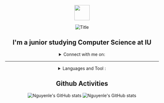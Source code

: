 
<div align="center">
<img src="https://raw.githubusercontent.com/nixin72/nixin72/master/wave.gif" width="50px" height="50px"></img>
  
<img src="https://readme-typing-svg.herokuapp.com?color=DCF719&center=true&multiline=true&width=500&height=100&lines=Hi%2C+I'm+Nguyen+Le;Welcome+to+my+info;Thank+you+and+wish+all+the+best+to+you" alt="Title"></img>
 </div>

<div align="center">
  
## I'm a junior studying Computer Science at IU ##
  
  <details>
  <summary> Connect with me on: </summary>  
    <br>
    You are the: <img src="https://komarev.com/ghpvc/?username=Nguyenle23&color=blue"> visitor. Thank you a lot !
    <br>
    <br>
  <a href=https://www.linkedin.com/in/nguyenle23iu/> <img src="https://img.shields.io/badge/linkedin-%230077B5.svg?style=for-the-badge&logo=linkedin&logoColor=white"></a> <a href=https://www.facebook.com/nguyenle23.iu/> <img src="https://img.shields.io/badge/Facebook-%231877F2.svg?style=for-the-badge&logo=Facebook&logoColor=white"></a> <a href=https://www.instagram.com/ng___le/?hl=vi/> <img src="https://img.shields.io/badge/Instagram-%23E4405F.svg?style=for-the-badge&logo=Instagram&logoColor=white"></a> <a href=https://www.youtube.com/channel/UCgGdKJ-_dy90xlxwgQCV6KA/> <img src="https://img.shields.io/badge/Youtube-%23FF0000.svg?style=for-the-badge&logo=YouTube&logoColor=white"></a> 
 </details>
  
---

<details>
<summary> Languages and Tool : </summary>
  
## Front-end
<img src="https://img.shields.io/badge/html5-%23E34F26.svg?style=for-the-badge&logo=html5&logoColor=white"> <img src="https://img.shields.io/badge/css3-%231572B6.svg?style=for-the-badge&logo=css3&logoColor=white"> <img src="https://img.shields.io/badge/javascript-%23323330.svg?style=for-the-badge&logo=javascript&logoColor=%23F7DF1E"> ![React](https://img.shields.io/badge/react-%2320232a.svg?style=for-the-badge&logo=react&logoColor=%2361DAFB)

## Back-end
<img src="https://img.shields.io/badge/node.js-6DA55F?style=for-the-badge&logo=node.js&logoColor=white"> 

## Database
<img src="https://img.shields.io/badge/MongoDB-%234ea94b.svg?style=for-the-badge&logo=mongodb&logoColor=white"> <img src="https://img.shields.io/badge/Microsoft%20SQL%20Sever-CC2927?style=for-the-badge&logo=microsoft%20sql%20server&logoColor=white">

## Other
![Unity](https://img.shields.io/badge/unity-%23000000.svg?style=for-the-badge&logo=unity&logoColor=white)
![Python](https://img.shields.io/badge/python-3670A0?style=for-the-badge&logo=python&logoColor=ffdd54)

</details>

## Github Activities
![Nguyenle's GitHub stats](https://github-readme-stats.vercel.app/api/top-langs/?username=nguyenle23&theme=moltack&&layout=compact&langs_count=6)
![Nguyenle's GitHub stats](https://github-readme-stats.vercel.app/api?username=nguyenle23&theme=moltack&show_icons=true)




